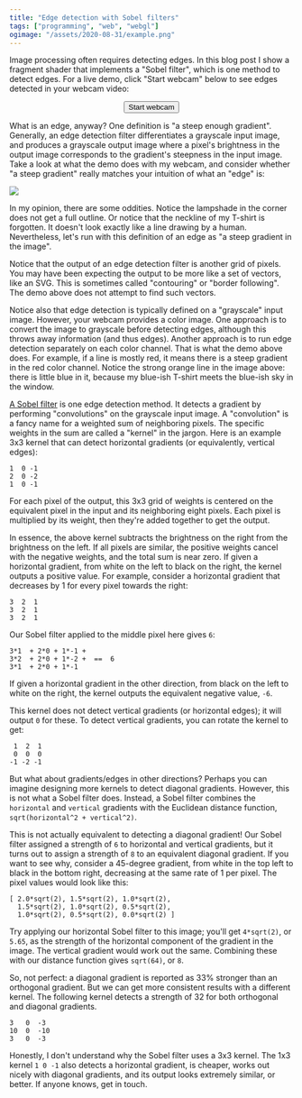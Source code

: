 ```yaml
---
title: "Edge detection with Sobel filters"
tags: ["programming", "web", "webgl"]
ogimage: "/assets/2020-08-31/example.png"
---
```


Image processing often requires detecting edges.
In this blog post I show a fragment shader that implements a "Sobel filter",
which is one method to detect edges.
For a live demo,
click "Start webcam" below
to see edges detected in your webcam video:

<canvas id="display" style="max-width: initial; display: none;"></canvas>
<div style="text-align: center">
  <button onclick="startWebcam(); this.parentElement.removeChild(this)">Start webcam</button>
</div>
<video id="webcamVideo" style="display: none;"></video>

<script id="vertex-shader" type="glsl">
    attribute vec2 c;
    void main(void) { 
      gl_Position=vec4(c, 0.0, 1.0); 
    }
</script>
<script id="fragment-shader" type="glsl">
    precision mediump float;
    uniform sampler2D tex;
    uniform vec2 texSize;
    vec3 texRGB(vec2 coord) {
      return texture2D(tex, coord).rgb;
    }
    vec3 sobel(vec2 coord, vec2 v, vec2 h) {
      vec3 total = vec3(0.);
      total += texRGB(coord + h - v);
      total += texRGB(coord - h - v) * -1.;
      total += texRGB(coord + h)     *  2.;
      total += texRGB(coord - h)     * -2.;
      total += texRGB(coord + h + v);
      total += texRGB(coord - h + v) * -1.;

      return total;
    }
    void main(void) {
      vec2 coord = gl_FragCoord.xy / texSize;

      vec2 pxSize = 1./texSize;

      vec2 v = vec2(0., pxSize.y);
      vec2 h = vec2(pxSize.x, 0.);

      vec3 vertical = sobel(coord, v, h);
      vec3 horizontal = sobel(coord, h, v);

      gl_FragColor = vec4(sqrt(vertical*vertical + horizontal*horizontal), 1.);
    }
</script>
<script type="text/javascript">
    const webcamVideoEl = document.getElementById("webcamVideo");
    const displayCanvasEl = document.getElementById("display");
    const gl = displayCanvasEl.getContext("webgl");
  
    const vs = gl.createShader(gl.VERTEX_SHADER);
    gl.shaderSource(vs, document.getElementById("vertex-shader").innerText);
    gl.compileShader(vs);
  
    const fs = gl.createShader(gl.FRAGMENT_SHADER);
    gl.shaderSource(fs, document.getElementById("fragment-shader").innerText);
    gl.compileShader(fs);
    if (!gl.getShaderParameter(fs, gl.COMPILE_STATUS)) {
      console.error(gl.getShaderInfoLog(fs));
    }
  
    const prog = gl.createProgram();
    gl.attachShader(prog, vs);
    gl.attachShader(prog, fs);
    gl.linkProgram(prog);
    gl.useProgram(prog);
  
    const vb = gl.createBuffer();
    gl.bindBuffer(gl.ARRAY_BUFFER, vb);
    gl.bufferData(gl.ARRAY_BUFFER, new Float32Array([ -1,1,  -1,-1,  1,-1,  1,1 ]), gl.STATIC_DRAW);
  
    const coordLoc = gl.getAttribLocation(prog, 'c');
    gl.vertexAttribPointer(coordLoc, 2, gl.FLOAT, false, 0, 0);
    gl.enableVertexAttribArray(coordLoc);
  
    gl.activeTexture(gl.TEXTURE0);
    const tex = gl.createTexture();
    gl.bindTexture(gl.TEXTURE_2D, tex);

    gl.texParameteri(gl.TEXTURE_2D, gl.TEXTURE_WRAP_S, gl.CLAMP_TO_EDGE);
    gl.texParameteri(gl.TEXTURE_2D, gl.TEXTURE_WRAP_T, gl.CLAMP_TO_EDGE);
    gl.texParameteri(gl.TEXTURE_2D, gl.TEXTURE_MIN_FILTER, gl.LINEAR);
    
    const texLoc = gl.getUniformLocation(prog, "tex");
    const texSizeLoc = gl.getUniformLocation(prog, "texSize");

    function startWebcam() {
      navigator.mediaDevices.getUserMedia({ video: { 
            facingMode: "user",
            width: { ideal: 320 },
            height: { ideal: 240 } } }).then(stream => {
        displayCanvasEl.style.display = "block";
        webcamVideoEl.srcObject = stream;
        webcamVideoEl.play();
        function processFrame(now, metadata) {
          displayCanvasEl.width = metadata.width;
          displayCanvasEl.height = metadata.height;
          gl.viewport(0, 0, metadata.width, metadata.height);
          gl.texImage2D(gl.TEXTURE_2D, 0, gl.RGB, gl.RGB, gl.UNSIGNED_BYTE, webcamVideoEl);
          gl.uniform1i(texLoc, 0);
          gl.uniform2f(texSizeLoc, metadata.width, metadata.height);
          gl.drawArrays(gl.TRIANGLE_FAN, 0, 4);
          webcamVideoEl.requestVideoFrameCallback(processFrame);
        }
        webcamVideoEl.requestVideoFrameCallback(processFrame);
      }).catch(error => {
        console.error(error);
      });
    }
</script>

What is an edge, anyway?
One definition is "a steep enough gradient".
Generally, an edge detection filter differentiates a grayscale input image,
and produces a grayscale output image
where a pixel's brightness in the output image
corresponds to the gradient's steepness in the input image.
Take a look at what the demo does with my webcam,
and consider whether "a steep gradient" really matches your intuition of what an "edge" is:

<img src="{% link assets/2020-08-31/example.png %}"/>

In my opinion, there are some oddities.
Notice the lampshade in the corner does not get a full outline.
Or notice that the neckline of my T-shirt is forgotten.
It doesn't look exactly like a line drawing by a human.
Nevertheless, let's run with this definition of an edge as "a steep gradient in the image".

Notice that the output of an edge detection filter is another grid of pixels.
You may have been expecting the output to be more like a set of vectors, like an SVG.
This is sometimes called "contouring" or "border following".
The demo above does not attempt to find such vectors.

Notice also that edge detection is typically defined on a "grayscale" input image.
However, your webcam provides a color image.
One approach is to convert the image to grayscale before detecting edges,
although this throws away information (and thus edges).
Another approach is to run edge detection separately on each color channel.
That is what the demo above does.
For example, if a line is mostly red, 
it means there is a steep gradient in the red color channel.
Notice the strong orange line in the image above:
there is little blue in it,
because my blue-ish T-shirt meets the blue-ish sky in the window.

[A Sobel filter](https://en.wikipedia.org/wiki/Sobel_operator) is one edge detection method.
It detects a gradient by performing "convolutions" on the grayscale input image.
A "convolution" is a fancy name for a weighted sum of neighboring pixels.
The specific weights in the sum are called a "kernel" in the jargon.
Here is an example 3x3 kernel that can detect horizontal gradients
(or equivalently, vertical edges):

```
1  0 -1
2  0 -2
1  0 -1
```

For each pixel of the output,
this 3x3 grid of weights is centered on the equivalent pixel in the input and its neighboring eight pixels.
Each pixel is multiplied by its weight,
then they're added together to get the output.

In essence, the above kernel subtracts the brightness on the right from the brightness on the left.
If all pixels are similar,
the positive weights cancel with the negative weights,
and the total sum is near zero.
If given a horizontal gradient,
from white on the left to black on the right,
the kernel outputs a positive value.
For example, consider a horizontal gradient 
that decreases by 1 for every pixel towards the right:

```
3  2  1
3  2  1
3  2  1
```

Our Sobel filter applied to the middle pixel here gives `6`:

```
3*1  + 2*0 + 1*-1 +
3*2  + 2*0 + 1*-2 +  ==  6
3*1  + 2*0 + 1*-1
```

If given a horizontal gradient in the other direction,
from black on the left to white on the right,
the kernel outputs the equivalent negative value, `-6`.

This kernel does not detect vertical gradients (or horizontal edges);
it will output `0` for these.
To detect vertical gradients,
you can rotate the kernel to get:

```
 1  2  1
 0  0  0
-1 -2 -1
```

But what about gradients/edges in other directions?
Perhaps you can imagine designing more kernels
to detect diagonal gradients.
However, this is not what a Sobel filter does.
Instead, a Sobel filter combines the `horizontal` and `vertical` gradients with
the Euclidean distance function,
`sqrt(horizontal^2 + vertical^2)`.

This is not actually equivalent to detecting a diagonal gradient!
Our Sobel filter assigned a strength of `6` to horizontal and vertical gradients,
but it turns out to assign a strength of `8` to an equivalent diagonal gradient.
If you want to see why,
consider a 45-degree gradient,
from white in the top left to black in the bottom right,
decreasing at the same rate of 1 per pixel.
The pixel values would look like this:

```
[ 2.0*sqrt(2), 1.5*sqrt(2), 1.0*sqrt(2),
  1.5*sqrt(2), 1.0*sqrt(2), 0.5*sqrt(2),
  1.0*sqrt(2), 0.5*sqrt(2), 0.0*sqrt(2) ]
```

Try applying our horizontal Sobel filter to this image;
you'll get `4*sqrt(2)`, or `5.65`,
as the strength of the horizontal component of the gradient in the image.
The vertical gradient would work out the same.
Combining these with our distance function gives
`sqrt(64)`, or `8`.

So, not perfect:
a diagonal gradient is reported as 33% stronger than an orthogonal gradient.
But we can get more consistent results with a different kernel.
The following kernel
detects a strength of 32 for both orthogonal and diagonal gradients.

```
3   0  -3
10  0  -10
3   0  -3
```

Honestly, I don't understand why the Sobel filter uses a 3x3 kernel.
The 1x3 kernel `1 0 -1` also detects a horizontal gradient,
is cheaper,
works out nicely with diagonal gradients,
and its output looks extremely similar, or better.
If anyone knows, get in touch.
